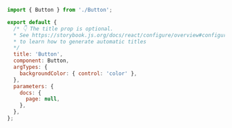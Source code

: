 ```js filename="Button.stories.js|jsx|ts|tsx" renderer="common" language="js"
import { Button } from './Button';

export default {
  /* 👇 The title prop is optional.
  * See https://storybook.js.org/docs/react/configure/overview#configure-story-loading
  * to learn how to generate automatic titles
  */
  title: 'Button',
  component: Button,
  argTypes: {
    backgroundColor: { control: 'color' },
  },
  parameters: {
    docs: {
      page: null,
    },
  },
};
```

